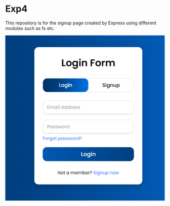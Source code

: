 # Exp4
This repository is for the signup page created by Express using different modules such as fs etc.

![alt text](image.png)